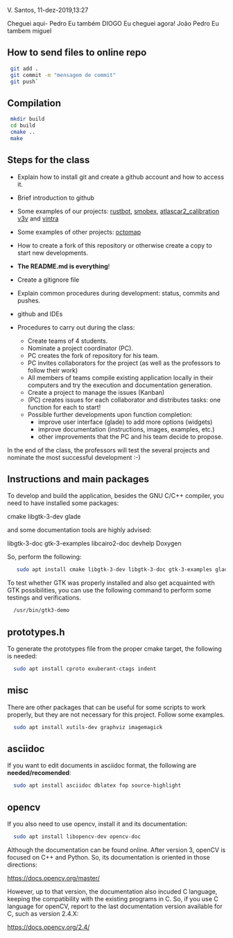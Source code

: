 V. Santos, 11-dez-2019,13:27

Cheguei aqui- Pedro    Eu também DIOGO    Eu cheguei agora! João Pedro   Eu tambem miguel

How to send files to online repo
--------------------------------

```bash
 git add .
 git commit -m "mensagem de commit"
 git push`  
``` 

Compilation
----------

```bash
 mkdir build
 cd build
 cmake ..
 make
```



Steps for the class
--------------------

 - Explain how to install git and create a github account and how to access it.
 - Brief introduction to github
 - Some examples of our projects: [rustbot](https://github.com/miguelriemoliveira/RustBot), [smobex](https://github.com/lardemua/SmObEx), [atlascar2_calibration](https://github.com/lardemua/AtlasCarCalibration) [v3v](https://github.com/miguelriemoliveira/v3v) and [vintra](https://github.com/miguelriemoliveira/vintra-miguel)
 - Some examples of other projects: [octomap](https://github.com/OctoMap/octomap)
 
  - How to create a fork of this repository or otherwise create a copy to start new developments.
 - **The README.md is everything**!
 - Create a gitignore file
 - Explain common procedures during development: status, commits and pushes.
 - github and IDEs

 - Procedures to carry out during the class:
   - Create teams of 4 students.
   - Nominate a project coordinator (PC).
   - PC creates the fork of repository for his team.
   - PC invites collaborators for the project (as well as the professors to follow their work)
   - All members of teams compile existing application locally in their computers and try the execution and documentation generation.
   - Create a project to manage the issues (Kanban)
   - (PC) creates issues for each collaborator and distributes tasks: one function for each to start!
   - Possible further developments upon function completion:
     - improve user interface (glade) to add more options (widgets)
     - improve documentation (instructions, images, examples, etc.)
     - other improvements that the PC and his team decide to propose.

In the end of the class, the professors will test the several projects and nominate the most successful development :-)
 

Instructions and main packages
------------------------------
To develop and build the application, besides the GNU C/C++ compiler,
you need to have installed some packages:

  cmake
  libgtk-3-dev
  glade

and some documentation tools are highly advised:

   libgtk-3-doc
   gtk-3-examples
   libcairo2-doc
   devhelp
   Doxygen

So, perform the following:

```bash
   sudo apt install cmake libgtk-3-dev libgtk-3-doc gtk-3-examples glade libcairo2-doc devhelp doxygen doxygen-gui
```

To test whether GTK was properly installed and also get acquainted with GTK
possibilities, you can use the following command to perform some testings and
verifications.

```bash
  /usr/bin/gtk3-demo

```

prototypes.h
------------

To generate the prototypes file from the proper cmake target, the following is needed:

```bash
  sudo apt install cproto exuberant-ctags indent
```

misc
----
There are other packages that can be useful for some scripts to work 
properly, but they are not necessary for this project. Follow some examples.


```bash
  sudo apt install xutils-dev graphviz imagemagick
```

asciidoc
--------
If you want to edit documents in asciidoc format, the following are
**needed/recomended**:

```bash
  sudo apt install asciidoc dblatex fop source-highlight
```

opencv
------
If you also need to use opencv, install it and its documentation:

```bash
  sudo apt install libopencv-dev opencv-doc
```

Although the documentation can be found online.
After version 3, openCV is focused on C++ and Python. So, its documentation is
oriented in those directions:

  https://docs.opencv.org/master/

However, up to that version, the documentation also incuded C language, keeping
the compatibility with the existing programs in C. So, if you use C language
for openCV, report to the last documentation version available for C, such as
version 2.4.X:

  https://docs.opencv.org/2.4/




